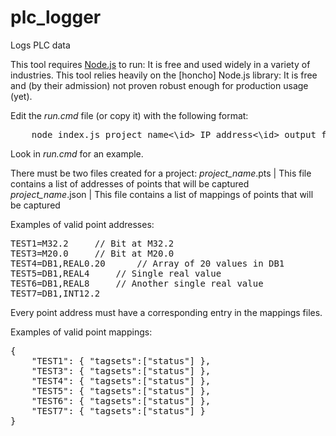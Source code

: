 # plc_logger
Logs PLC data


This tool requires [Node.js](www.nodejs.org) to run: It is free and used widely in a variety of industries.
This tool relies heavily on the [honcho] Node.js library: It is free and (by their admission) not proven robust enough for production usage (yet).

Edit the _run.cmd_ file (or copy it) with the following format:
<pre>
	node index.js <id>project_name<\id> <id>IP_address<\id> <id>output_file<\id>
</pre>

Look in _run.cmd_ for an example.


There must be two files created for a project:
	_project_name_.pts	|	This file contains a list of addresses of points that will be captured
	_project_name_.json	|	This file contains a list of mappings of points that will be captured


Examples of valid point addresses:
<pre>
TEST1=M32.2		// Bit at M32.2
TEST3=M20.0		// Bit at M20.0
TEST4=DB1,REAL0.20		// Array of 20 values in DB1
TEST5=DB1,REAL4		// Single real value
TEST6=DB1,REAL8		// Another single real value
TEST7=DB1,INT12.2
</pre>

Every point address must have a corresponding entry in the mappings files.

Examples of valid point mappings:
<pre>
{
	"TEST1": { "tagsets":["status"] },
	"TEST3": { "tagsets":["status"] },
	"TEST4": { "tagsets":["status"] },
	"TEST5": { "tagsets":["status"] },
	"TEST6": { "tagsets":["status"] },
	"TEST7": { "tagsets":["status"] }
}
</pre>
